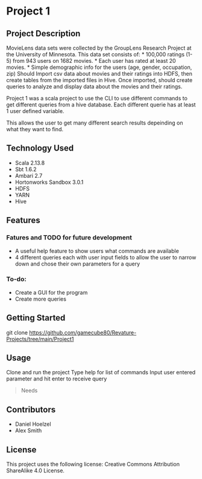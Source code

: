 # Project 1

## Project Description
MovieLens data sets were collected by the GroupLens Research Project at the University of Minnesota. This data set consists of: * 100,000 ratings (1-5) from 943 users on 1682 movies. * Each user has rated at least 20 movies. * Simple demographic info for the users (age, gender, occupation, zip) Should Import csv data about movies and their ratings into HDFS, then create tables from the imported files in Hive. Once imported, should create queries to analyze and display data about the movies and their ratings.

Project 1 was a scala project to use the CLI to use different commands to get different queries from a hive database.
Each different querie has at least 1 user defined variable.

This allows the user to get many different search results depeinding on what they want to find.

## Technology Used
* Scala 2.13.8
* Sbt 1.6.2
* Ambari 2.7
* Hortonworks Sandbox 3.0.1
* HDFS
* YARN
* Hive

## Features

### Fatures and TODO for future development

* A useful help feature to show users what commands are available
* 4 different queries each with user input fields to allow the user to narrow down and chose their own parameters for a query

### To-do:

* Create a GUI for the program
* Create more queries

## Getting Started
git clone https://github.com/gamecube80/Revature-Projects/tree/main/Project1

## Usage
Clone and run the project
Type help for list of commands
Input user entered parameter and hit enter to receive query

> Needs 

## Contributors
* Daniel Hoelzel
* Alex Smith

## License
This project uses the following license: Creative Commons Attribution ShareAlike 4.0 License.
